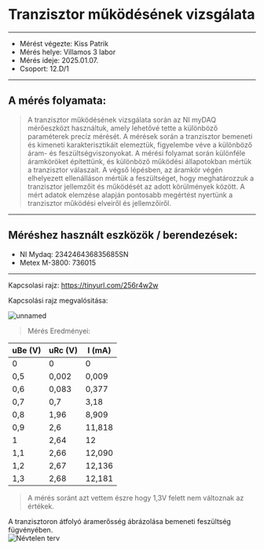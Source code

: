 # Tranzisztor működésének vizsgálata
---  
- Mérést végezte: Kiss Patrik
- Mérés helye: Villamos 3 labor
- Mérés ideje: 2025.01.07.
- Csoport: 12.D/1
---
## A mérés folyamata:
>A tranzisztor működésének vizsgálata során az NI myDAQ mérőeszközt használtuk, amely lehetővé tette a különböző paraméterek precíz mérését. A mérések során a tranzisztor bemeneti és kimeneti karakterisztikáit elemeztük, figyelembe véve a különböző áram- és feszültségviszonyokat. A mérési folyamat során különféle áramköröket építettünk, és különböző működési állapotokban mértük a tranzisztor válaszait. A végső lépésben, az áramkör végén elhelyezett ellenálláson mértük a feszültséget, hogy meghatározzuk a tranzisztor jellemzőit és működését az adott körülmények között. A mért adatok elemzése alapján pontosabb megértést nyertünk a tranzisztor működési elveiről és jellemzőiről.

---

## Méréshez használt eszközök / berendezések:
- NI Mydaq: 234246436835685SN
- Metex M-3800: 736015
---

Kapcsolasi rajz:
https://tinyurl.com/256r4w2w

Kapcsolási rajz megvalósitása:

![unnamed](https://github.com/user-attachments/assets/0529c7a9-15a8-4b55-8d38-e8778f7f32f9)

> Mérés Eredményei:

| uBe (V)    | uRc (V)  |  I (mA)  |
|-------|-----      |------|
|  0    | 0         | 0    |
| 0,5   | 0,002     | 0,009    |
| 0,6   | 0,083     | 0,377     |
| 0,7   | 0,7       | 3,18 |
| 0,8   | 1,96      | 8,909     |
| 0,9   | 2,6       | 11,818    | 
| 1     | 2,64      | 12     |
| 1,1   | 2,66      |  12,090    |
| 1,2   | 2,67      |  12,136   |
| 1,3   | 2,68      |  12,181   |
> A mérés soránt azt vettem észre hogy 1,3V felett nem változnak az értékek.   
 
A tranzisztoron átfolyó áramerősség ábrázolása bemeneti feszültség fügvényében.  
![Névtelen terv](https://github.com/user-attachments/assets/0ed374b9-519c-4602-b339-3bf5d38ee93c)


